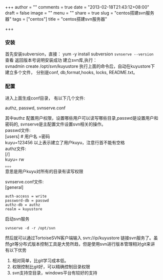 +++
author = ""
comments = true
date = "2013-02-18T21:43:12+08:00"
draft = false
image = ""
menu = ""
share = true
slug = "centos搭建svn服务器"
tags = ["centos"]
title = "centos搭建svn服务器"

+++

### 安装 ###
首先安装subversion，直接：
    yum -y install subversion 
`svnserve --version` 查看 返回版本号说明安装成功
建立svn库,执行：	
	svnadmin create /opt/svn/kuyustore
执行上面的命令后，自动在kuyustore下建立多个文件， 分别是conf, db,format,hooks, locks, README.txt。

### 配置 ###

 进入上面生成conf目录， 有以下几个文件:

 authz, passwd, svnserve.conf

其中authz 配置用户权限，设置哪些用户可以读写哪些目录,passwd是设置用户和密码的, svnserve是主配置文件设置svn相关的操作。	
passwd文件:	
[users]	
\# 用户名 =密码	
kuyu=123456	
以上表示建立了用户kuyu，注意行首不能有空格    
authz文件:    
[/]    
kuyu= rw    
。。。    
意思是用户kuyu对所有的目录有读写权限

svnserve.conf文件:	
[general]		

	auth-access = write
	password-db = passwd
 	authz-db = authz
 	realm = kuyustore

启动svn服务

	svnserve -d -r /opt/svn
然后就可以通过TortoiseSVN客户端输入 svn://ip/kuyustore 链接svn服务了。虽然git等分布式版本控制工具是大势所趋，但是使用svn进行版本管理相对git来讲有以下优势

1. 相对简单，比git学习成本低。
2. 权限控制比git好，可以精确控制目录权限
3. svn支持空目录，windows平台有较好的支持
